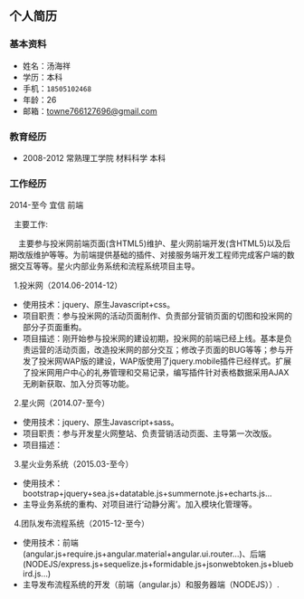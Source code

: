 ## 个人简历
### 基本资料
  + 姓名：汤海祥
  + 学历：本科
  + 手机：`18505102468`
  + 年龄：26
  + 邮箱：towne766127696@gmail.com

### 教育经历
  + 2008-2012   常熟理工学院   材料科学   本科

### 工作经历
  2014-至今 宜信 前端
  
  &nbsp;&nbsp;主要工作:
  
  &nbsp;&nbsp;&nbsp;&nbsp;主要参与投米网前端页面(含HTML5)维护、星火网前端开发(含HTML5)以及后期改版维护等等。为前端提供基础的插件、对接服务端开发工程师完成客户端的数据交互等等。星火内部业务系统和流程系统项目主导。

  &nbsp;&nbsp;1.投米网（2014.06-2014-12） 
  
  + 使用技术：jquery、原生Javascript+css。 
  + 项目职责：参与投米网的活动页面制作、负责部分营销页面的切图和投米网的部分子页面重构。 
  + 项目描述：刚开始参与投米网的建设初期，投米网的前端已经上线。基本是负责运营的活动页面，改造投米网的部分交互；修改子页面的BUG等等；参与开发了投米网WAP版的建设，WAP版使用了jquery.mobile插件已经样式。扩展了投米网用户中心的礼券管理和交易记录，编写插件针对表格数据采用AJAX无刷新获取、加入分页等功能。 
  
  &nbsp;&nbsp;2.星火网（2014.07-至今） 
  
  + 使用技术：jquery、原生Javascript+sass。 
  + 项目职责：参与开发星火网整站、负责营销活动页面、主导第一次改版。 
  + 项目描述： 

  &nbsp;&nbsp;3.星火业务系统（2015.03-至今） 
  
  + 使用技术：bootstrap+jquery+sea.js+datatable.js+summernote.js+echarts.js... 
  + 主导业务系统的重构、对项目进行‘动静分离’。加入模块化管理等。 
 
  &nbsp;&nbsp;4.团队发布流程系统（2015-12-至今） 
  
  + 使用技术：前端(angular.js+require.js+angular.material+angular.ui.router...)、后端(NODEJS/express.js+sequelize.js+formidable.js+jsonwebtoken.js+bluebird.js...) 
  + 主导发布流程系统的开发（前端（angular.js）和服务器端（NODEJS））.
